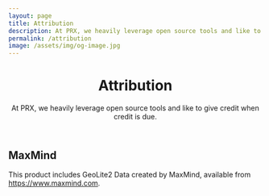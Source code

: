 ```yaml
---
layout: page
title: Attribution
description: At PRX, we heavily leverage open source tools and like to give credit when credit is due.
permalink: /attribution
image: /assets/img/og-image.jpg
---
```

<header class="post-header bg-black-diagonal text-white lede hero px-5 pb-5 m-0">
  <div class="hero-content container col-xxl-8">
    <div class="hero-content-inner">
      <h1 class="display-5 post-title p-name" itemprop="name headline">Attribution</h1>
      <p class="lead fs-4">At PRX, we heavily leverage open source tools and like to give credit when credit is due.</p>
    </div>
  </div>
</header>

<div class="p-5 bg-gray-x">
  <div class="container col-xxl-8">
    <div class="post-content">
      <h2>MaxMind</h2>
      <p>This product includes GeoLite2 Data created by MaxMind, available from <a href="https://www.maxmind.com">https://www.maxmind.com</a>.</p>
    </div>
  </div>
</div>
